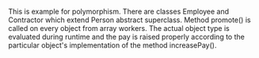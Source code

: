 This is example for polymorphism. There are classes Employee and Contractor which extend Person abstract superclass. Method promote() is called on every object from array workers. The actual object type is evaluated during runtime and the pay is raised properly according to the particular object's implementation of the method increasePay().
